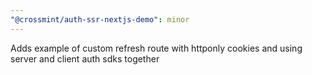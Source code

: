 ```yaml
---
"@crossmint/auth-ssr-nextjs-demo": minor
---
```


Adds example of custom refresh route with httponly cookies and using server and client auth sdks together
